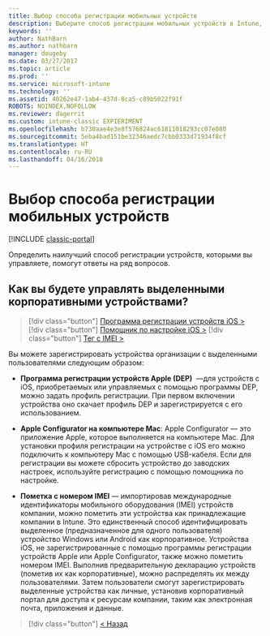 ```yaml
---
title: Выбор способа регистрации мобильных устройств
description: Выберите способ регистрации мобильных устройств в Intune, ответив на несколько простых вопросов.
keywords: ''
author: NathBarn
ms.author: nathbarn
manager: dougeby
ms.date: 03/27/2017
ms.topic: article
ms.prod: ''
ms.service: microsoft-intune
ms.technology: ''
ms.assetid: 40262e47-1ab4-437d-8ca5-c89b5022f91f
ROBOTS: NOINDEX,NOFOLLOW
ms.reviewer: dagerrit
ms.custom: intune-classic EXPIERIMENT
ms.openlocfilehash: b730aae4e3e8f576824ac61811018293cc07e080
ms.sourcegitcommit: 5eba4bad151be32346aedc7cbb0333d71934f8cf
ms.translationtype: HT
ms.contentlocale: ru-RU
ms.lasthandoff: 04/16/2018
---
```

# <a name="choose-how-to-enroll-mobile-devices"></a>Выбор способа регистрации мобильных устройств

[!INCLUDE [classic-portal](../includes/classic-portal.md)]

Определить наилучший способ регистрации устройств, которыми вы управляете, помогут ответы на ряд вопросов.

## <a name="how-will-you-manage-dedicated-corporate-owned-devices"></a>**Как вы будете управлять выделенными корпоративными устройствами?**

> [!div class="button"]
> [Программа регистрации устройств iOS >](/intune-classic/deploy-use/ios-device-enrollment-program-in-microsoft-intune)  
> [!div class="button"]
> [Помощник по настройке iOS >](/intune-classic/deploy-use/ios-setup-assistant-enrollment-in-microsoft-intune)
> [!div class="button"]
> [Тег с IMEI >](/intune-classic/deploy-use/specify-corporate-owned-devices-with-international-mobile-equipment-identity-imei-numbers)

  Вы можете зарегистрировать устройства организации с выделенными пользователями следующим образом:

  - **Программа регистрации устройств Apple (DEP)**  —для устройств с iOS, приобретаемых или управляемых с помощью программы DEP, можно задать профиль регистрации. При первом включении устройства оно скачает профиль DEP и зарегистрируется с его использованием.

  - **Apple Configurator на компьютере Mac**: Apple Configurator — это приложение Apple, которое выполняется на компьютере Mac. Для установки профиля регистрации на устройстве с iOS его можно подключить к компьютеру Mac с помощью USB-кабеля. Если для регистрации вы можете сбросить устройство до заводских настроек, используйте регистрацию с помощью помощника по настройке.

  - **Пометка с номером IMEI** — импортировав международные идентификаторы мобильного оборудования (IMEI) устройств компании, можно пометить эти устройства как принадлежащие компании в Intune. Это единственный способ идентифицировать выделенное (предназначенное для одного пользователя) устройство Windows или Android как корпоративное. Устройства iOS, не зарегистрированные с помощью программы регистрации устройств Apple или Apple Configurator, также можно пометить номером IMEI. Выполнив предварительную декларацию устройств (пометив их как корпоративные), можно распределять их между пользователями. Затем пользователи смогут зарегистрировать выделенные устройства как личные, установив корпоративный портал для доступа к ресурсам компании, таким как электронная почта, приложения и данные.

> [!div class="button"]
> [< Назад](choose-how-to-enroll-devices3.md)
